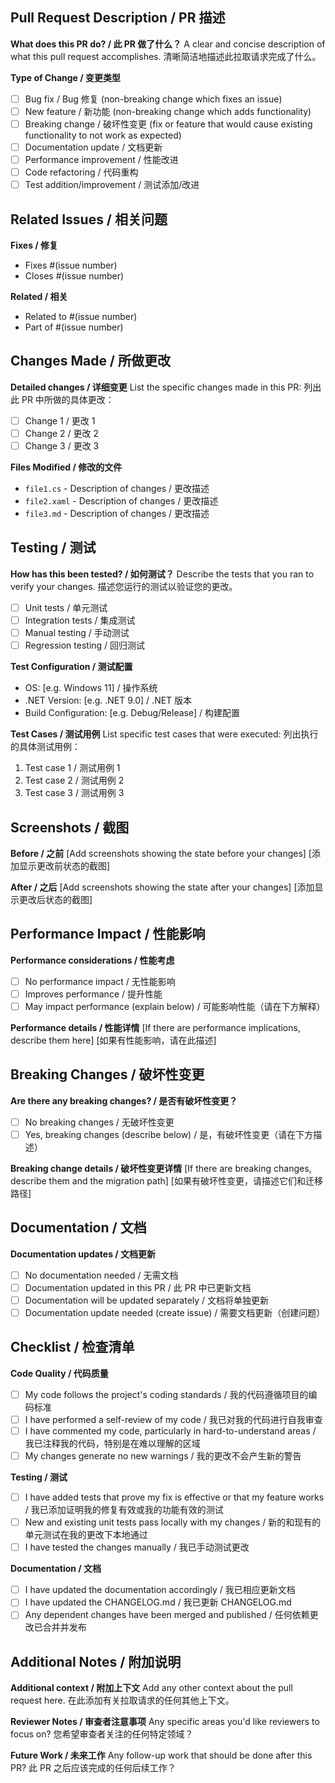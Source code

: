 ## Pull Request Description / PR 描述

**What does this PR do? / 此 PR 做了什么？**
A clear and concise description of what this pull request accomplishes.
清晰简洁地描述此拉取请求完成了什么。

**Type of Change / 变更类型**
- [ ] Bug fix / Bug 修复 (non-breaking change which fixes an issue)
- [ ] New feature / 新功能 (non-breaking change which adds functionality)
- [ ] Breaking change / 破坏性变更 (fix or feature that would cause existing functionality to not work as expected)
- [ ] Documentation update / 文档更新
- [ ] Performance improvement / 性能改进
- [ ] Code refactoring / 代码重构
- [ ] Test addition/improvement / 测试添加/改进

## Related Issues / 相关问题

**Fixes / 修复**
- Fixes #(issue number)
- Closes #(issue number)

**Related / 相关**
- Related to #(issue number)
- Part of #(issue number)

## Changes Made / 所做更改

**Detailed changes / 详细变更**
List the specific changes made in this PR:
列出此 PR 中所做的具体更改：

- [ ] Change 1 / 更改 1
- [ ] Change 2 / 更改 2
- [ ] Change 3 / 更改 3

**Files Modified / 修改的文件**
- `file1.cs` - Description of changes / 更改描述
- `file2.xaml` - Description of changes / 更改描述
- `file3.md` - Description of changes / 更改描述

## Testing / 测试

**How has this been tested? / 如何测试？**
Describe the tests that you ran to verify your changes.
描述您运行的测试以验证您的更改。

- [ ] Unit tests / 单元测试
- [ ] Integration tests / 集成测试
- [ ] Manual testing / 手动测试
- [ ] Regression testing / 回归测试

**Test Configuration / 测试配置**
- OS: [e.g. Windows 11] / 操作系统
- .NET Version: [e.g. .NET 9.0] / .NET 版本
- Build Configuration: [e.g. Debug/Release] / 构建配置

**Test Cases / 测试用例**
List specific test cases that were executed:
列出执行的具体测试用例：

1. Test case 1 / 测试用例 1
2. Test case 2 / 测试用例 2
3. Test case 3 / 测试用例 3

## Screenshots / 截图

**Before / 之前**
[Add screenshots showing the state before your changes]
[添加显示更改前状态的截图]

**After / 之后**
[Add screenshots showing the state after your changes]
[添加显示更改后状态的截图]

## Performance Impact / 性能影响

**Performance considerations / 性能考虑**
- [ ] No performance impact / 无性能影响
- [ ] Improves performance / 提升性能
- [ ] May impact performance (explain below) / 可能影响性能（请在下方解释）

**Performance details / 性能详情**
[If there are performance implications, describe them here]
[如果有性能影响，请在此描述]

## Breaking Changes / 破坏性变更

**Are there any breaking changes? / 是否有破坏性变更？**
- [ ] No breaking changes / 无破坏性变更
- [ ] Yes, breaking changes (describe below) / 是，有破坏性变更（请在下方描述）

**Breaking change details / 破坏性变更详情**
[If there are breaking changes, describe them and the migration path]
[如果有破坏性变更，请描述它们和迁移路径]

## Documentation / 文档

**Documentation updates / 文档更新**
- [ ] No documentation needed / 无需文档
- [ ] Documentation updated in this PR / 此 PR 中已更新文档
- [ ] Documentation will be updated separately / 文档将单独更新
- [ ] Documentation update needed (create issue) / 需要文档更新（创建问题）

## Checklist / 检查清单

**Code Quality / 代码质量**
- [ ] My code follows the project's coding standards / 我的代码遵循项目的编码标准
- [ ] I have performed a self-review of my code / 我已对我的代码进行自我审查
- [ ] I have commented my code, particularly in hard-to-understand areas / 我已注释我的代码，特别是在难以理解的区域
- [ ] My changes generate no new warnings / 我的更改不会产生新的警告

**Testing / 测试**
- [ ] I have added tests that prove my fix is effective or that my feature works / 我已添加证明我的修复有效或我的功能有效的测试
- [ ] New and existing unit tests pass locally with my changes / 新的和现有的单元测试在我的更改下本地通过
- [ ] I have tested the changes manually / 我已手动测试更改

**Documentation / 文档**
- [ ] I have updated the documentation accordingly / 我已相应更新文档
- [ ] I have updated the CHANGELOG.md / 我已更新 CHANGELOG.md
- [ ] Any dependent changes have been merged and published / 任何依赖更改已合并并发布

## Additional Notes / 附加说明

**Additional context / 附加上下文**
Add any other context about the pull request here.
在此添加有关拉取请求的任何其他上下文。

**Reviewer Notes / 审查者注意事项**
Any specific areas you'd like reviewers to focus on?
您希望审查者关注的任何特定领域？

**Future Work / 未来工作**
Any follow-up work that should be done after this PR?
此 PR 之后应该完成的任何后续工作？
